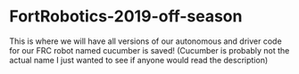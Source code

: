 # FortRobotics-2019-off-season
This is where we will have all versions of our autonomous and driver code for our FRC robot named cucumber is saved! (Cucumber is probably not the actual name I just wanted to see if anyone would read the description)
